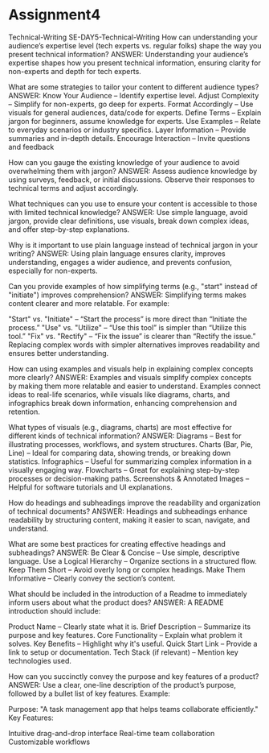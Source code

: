 # Assignment4
Technical-Writing
SE-DAY5-Technical-Writing
How can understanding your audience’s expertise level (tech experts vs. regular folks) shape the way you present technical information?
ANSWER:
Understanding your audience’s expertise shapes how you present technical information, ensuring clarity for non-experts and depth for tech experts.

What are some strategies to tailor your content to different audience types?
ANSWER:
Know Your Audience – Identify expertise level.
Adjust Complexity – Simplify for non-experts, go deep for experts.
Format Accordingly – Use visuals for general audiences, data/code for experts.
Define Terms – Explain jargon for beginners, assume knowledge for experts.
Use Examples – Relate to everyday scenarios or industry specifics.
Layer Information – Provide summaries and in-depth details.
Encourage Interaction – Invite questions and feedback


How can you gauge the existing knowledge of your audience to avoid overwhelming them with jargon?
ANSWER:
Assess audience knowledge by using surveys, feedback, or initial discussions. Observe their responses to technical terms and adjust accordingly.


What techniques can you use to ensure your content is accessible to those with limited technical knowledge?
ANSWER:
Use simple language, avoid jargon, provide clear definitions, use visuals, break down complex ideas, and offer step-by-step explanations.


Why is it important to use plain language instead of technical jargon in your writing?
ANSWER:
Using plain language ensures clarity, improves understanding, engages a wider audience, and prevents confusion, especially for non-experts.

Can you provide examples of how simplifying terms (e.g., "start" instead of "initiate") improves comprehension?
ANSWER:
Simplifying terms makes content clearer and more relatable. For example:

"Start" vs. "Initiate" – “Start the process” is more direct than “Initiate the process.”
"Use" vs. "Utilize" – “Use this tool” is simpler than “Utilize this tool.”
"Fix" vs. "Rectify" – “Fix the issue” is clearer than “Rectify the issue.”
Replacing complex words with simpler alternatives improves readability and ensures better understanding.


How can using examples and visuals help in explaining complex concepts more clearly?
ANSWER:
Examples and visuals simplify complex concepts by making them more relatable and easier to understand. Examples connect ideas to real-life scenarios, while visuals like diagrams, charts, and infographics break down information, enhancing comprehension and retention.


What types of visuals (e.g., diagrams, charts) are most effective for different kinds of technical information?
ANSWER:
Diagrams – Best for illustrating processes, workflows, and system structures.
Charts (Bar, Pie, Line) – Ideal for comparing data, showing trends, or breaking down statistics.
Infographics – Useful for summarizing complex information in a visually engaging way.
Flowcharts – Great for explaining step-by-step processes or decision-making paths.
Screenshots & Annotated Images – Helpful for software tutorials and UI explanations.


How do headings and subheadings improve the readability and organization of technical documents?
ANSWER:
Headings and subheadings enhance readability by structuring content, making it easier to scan, navigate, and understand.

What are some best practices for creating effective headings and subheadings?
ANSWER:
Be Clear & Concise – Use simple, descriptive language.
Use a Logical Hierarchy – Organize sections in a structured flow.
Keep Them Short – Avoid overly long or complex headings.
Make Them Informative – Clearly convey the section’s content.


What should be included in the introduction of a Readme to immediately inform users about what the product does?
ANSWER:
A README introduction should include:

Product Name – Clearly state what it is.
Brief Description – Summarize its purpose and key features.
Core Functionality – Explain what problem it solves.
Key Benefits – Highlight why it's useful.
Quick Start Link – Provide a link to setup or documentation.
Tech Stack (if relevant) – Mention key technologies used.


How can you succinctly convey the purpose and key features of a product?
ANSWER:
Use a clear, one-line description of the product’s purpose, followed by a bullet list of key features. Example:

Purpose: "A task management app that helps teams collaborate efficiently."
Key Features:

Intuitive drag-and-drop interface
Real-time team collaboration
Customizable workflows
